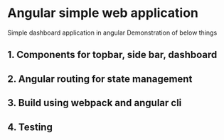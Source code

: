 # Angular simple web application
Simple dashboard application in angular
Demonstration of below things

## 1. Components for topbar, side bar, dashboard
## 2. Angular routing for state management
## 3. Build using webpack and angular cli
## 4. Testing
